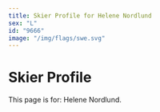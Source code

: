 ```yaml
---
title: Skier Profile for Helene Nordlund
sex: "L"
id: "9666"
image: "/img/flags/swe.svg" 
---
```


# Skier Profile

This page is for: Helene Nordlund.
    